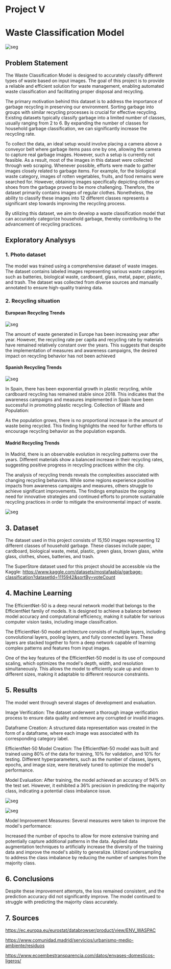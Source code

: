 # Project V 

# Waste Classification Model
![seg](fig/RESIDUO.jpg)

## Problem Statement

The Waste Classification Model is designed to accurately classify different types of waste based on input images. The goal of this project is to provide a reliable and efficient solution for waste management, enabling automated waste classification and facilitating proper disposal and recycling.

The primary motivation behind this dataset is to address the importance of garbage recycling in preserving our environment. Sorting garbage into groups with similar recycling processes is crucial for effective recycling. Existing datasets typically classify garbage into a limited number of classes, usually ranging from 2 to 6. By expanding the number of classes for household garbage classification, we can significantly increase the recycling rate.

To collect the data, an ideal setup would involve placing a camera above a conveyor belt where garbage items pass one by one, allowing the camera to capture real garbage images. However, such a setup is currently not feasible. As a result, most of the images in this dataset were collected through web scraping. Whenever possible, efforts were made to gather images closely related to garbage items. For example, for the biological waste category, images of rotten vegetables, fruits, and food remains were searched for. However, obtaining images specifically depicting clothes or shoes from the garbage proved to be more challenging. Therefore, the dataset primarily contains images of regular clothes. Nonetheless, the ability to classify these images into 12 different classes represents a significant step towards improving the recycling process.

By utilizing this dataset, we aim to develop a waste classification model that can accurately categorize household garbage, thereby contributing to the advancement of recycling practices.



## Exploratory Analysys

### 1. Photo dataset
The model was trained using a comprehensive dataset of waste images. The dataset contains labeled images representing various waste categories such as batteries, biological waste, cardboard, glass, metal, paper, plastic, and trash. The dataset was collected from diverse sources and manually annotated to ensure high-quality training data.



### 2. Recycling situation

#### European Recycling Trends


![seg](fig/europe.png)

The amount of waste generated in Europe has been increasing year after year.
However, the recycling rate per capita and recycling rate by materials have remained relatively constant over the years.
This suggests that despite the implementation of measures and awareness campaigns, the desired impact on recycling behavior has not been achieved

#### Spanish Recycling Trends

![seg](fig/spain.png)

In Spain, there has been exponential growth in plastic recycling, while cardboard recycling has remained stable since 2018.
This indicates that the awareness campaigns and measures implemented in Spain have been successful in promoting plastic recycling.
Collection of Waste and Population:

As the population grows, there is no proportional increase in the amount of waste being recycled.
This finding highlights the need for further efforts to encourage recycling behavior as the population expands.

#### Madrid Recycling Trends

In Madrid, there is an observable evolution in recycling patterns over the years.
Different materials show a balanced increase in their recycling rates, suggesting positive progress in recycling practices within the city.

The analysis of recycling trends reveals the complexities associated with changing recycling behaviors. While some regions experience positive impacts from awareness campaigns and measures, others struggle to achieve significant improvements. The findings emphasize the ongoing need for innovative strategies and continued efforts to promote sustainable recycling practices in order to mitigate the environmental impact of waste.

![seg](fig/madrid.png)


## 3. Dataset

The dataset used in this project consists of 15,150 images representing 12 different classes of household garbage. These classes include paper, cardboard, biological waste, metal, plastic, green glass, brown glass, white glass, clothes, shoes, batteries, and trash.

The SuperStore dataset used for this project should be accessible via the Kaggle: https://www.kaggle.com/datasets/mostafaabla/garbage-classification?datasetId=1115942&sortBy=voteCount

## 4. Machine Learning

The EfficientNet-50 is a deep neural network model that belongs to the EfficientNet family of models. It is designed to achieve a balance between model accuracy and computational efficiency, making it suitable for various computer vision tasks, including image classification.

The EfficientNet-50 model architecture consists of multiple layers, including convolutional layers, pooling layers, and fully connected layers. These layers are stacked together to form a deep network capable of learning complex patterns and features from input images.

One of the key features of the EfficientNet-50 model is its use of compound scaling, which optimizes the model's depth, width, and resolution simultaneously. This allows the model to efficiently scale up and down to different sizes, making it adaptable to different resource constraints.

## 5. Results

The model went through several stages of development and evaluation.

Image Verification: The dataset underwent a thorough image verification process to ensure data quality and remove any corrupted or invalid images.

Dataframe Creation: A structured data representation was created in the form of a dataframe, where each image was associated with its corresponding category label.

EfficientNet-50 Model Creation: The EfficientNet-50 model was built and trained using 80% of the data for training, 10% for validation, and 10% for testing. Different hyperparameters, such as the number of classes, layers, epochs, and image size, were iteratively tuned to optimize the model's performance.

Model Evaluation: After training, the model achieved an accuracy of 94% on the test set. However, it exhibited a 36% precision in predicting the majority class, indicating a potential class imbalance issue.

![seg](fig/download.png)

![seg](fig/download2.png)

Model Improvement Measures: Several measures were taken to improve the model's performance:

Increased the number of epochs to allow for more extensive training and potentially capture additional patterns in the data.
Applied data augmentation techniques to artificially increase the diversity of the training data and improve the model's ability to generalize.
Utilized undersampling to address the class imbalance by reducing the number of samples from the majority class.

## 6. Conclusions

Despite these improvement attempts, the loss remained consistent, and the prediction accuracy did not significantly improve. The model continued to struggle with predicting the majority class accurately.


## 7. Sources

https://ec.europa.eu/eurostat/databrowser/product/view/ENV_WASPAC

https://www.comunidad.madrid/servicios/urbanismo-medio-ambiente/residuos

https://www.ecoembestransparencia.com/datos/envases-domesticos-ligeros/

